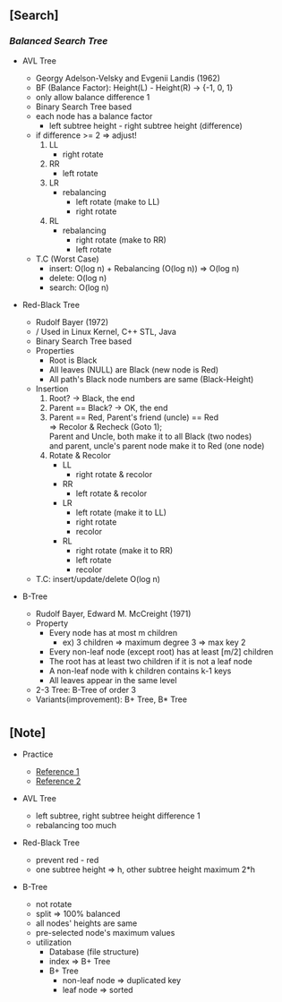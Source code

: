 ## [Search]

### _Balanced Search Tree_

- AVL Tree

  - Georgy Adelson-Velsky and Evgenii Landis (1962)
  - BF (Balance Factor): Height(L) - Height(R) -> {-1, 0, 1}
  - only allow balance difference 1
  - Binary Search Tree based
  - each node has a balance factor
    - left subtree height - right subtree height (difference)
  - if difference >= 2 => adjust!
    1. LL
       - right rotate
    2. RR
       - left rotate
    3. LR
       - rebalancing
         - left rotate (make to LL)
         - right rotate
    4. RL
       - rebalancing
         - right rotate (make to RR)
         - left rotate
  - T.C (Worst Case)
    - insert: O(log n) + Rebalancing (O(log n)) => O(log n)
    - delete: O(log n)
    - search: O(log n)

- Red-Black Tree

  - Rudolf Bayer (1972)
  - / Used in Linux Kernel, C++ STL, Java
  - Binary Search Tree based
  - Properties
    - Root is Black
    - All leaves (NULL) are Black (new node is Red)
    - All path's Black node numbers are same (Black-Height)
  - Insertion
    1. Root? -> Black, the end
    2. Parent == Black? -> OK, the end
    3. Parent == Red, Parent's friend (uncle) == Red <br/>
       => Recolor & Recheck (Goto 1); <br/>
       Parent and Uncle, both make it to all Black (two nodes) <br/>
       and parent, uncle's parent node make it to Red (one node)
    4. Rotate & Recolor
       - LL
         - right rotate & recolor
       - RR
         - left rotate & recolor
       - LR
         - left rotate (make it to LL)
         - right rotate
         - recolor
       - RL
         - right rotate (make it to RR)
         - left rotate
         - recolor
  - T.C: insert/update/delete O(log n)

- B-Tree
  - Rudolf Bayer, Edward M. McCreight (1971)
  - Property
    - Every node has at most m children
      - ex) 3 children => maximum degree 3 => max key 2
    - Every non-leaf node (except root) has at least [m/2] children
    - The root has at least two children if it is not a leaf node
    - A non-leaf node with k children contains k-1 keys
    - All leaves appear in the same level
  - 2-3 Tree: B-Tree of order 3
  - Variants(improvement): B+ Tree, B\* Tree

#

## [Note]

- Practice

  - [Reference 1](https://people.ok.ubc.ca/ylucet/DS/Algorithms.html)
  - [Reference 2](https://www.cs.usfca.edu/~galles/visualization/Algorithms.html)

- AVL Tree
  - left subtree, right subtree height difference 1
  - rebalancing too much
- Red-Black Tree
  - prevent red - red
  - one subtree height => h, other subtree height maximum 2\*h
- B-Tree
  - not rotate
  - split => 100% balanced
  - all nodes' heights are same
  - pre-selected node's maximum values
  - utilization
    - Database (file structure)
    - index => B+ Tree
    - B+ Tree
      - non-leaf node => duplicated key
      - leaf node => sorted

